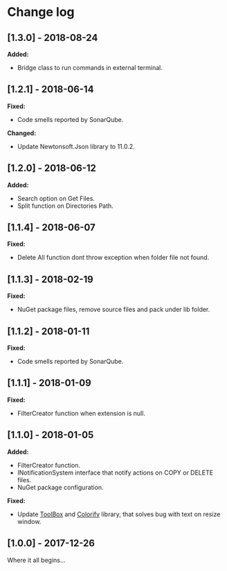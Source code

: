 # Change log

<!-- http://keepachangelog.com/en/0.3.0/ 
Added       for new features.
Changed     for changes in existing functionality.
Deprecated  for once-stable features removed in upcoming releases.
Removed     for deprecated features removed in this release.
Fixed       for any bug fixes.
Security    to invite users to upgrade in case of vulnerabilities.
-->

## [1.3.0] - 2018-08-24

**Added:**

* Bridge class to run commands in external terminal.

## [1.2.1] - 2018-06-14

**Fixed:**

* Code smells reported by SonarQube.

**Changed:**

* Update Newtonsoft.Json library to 11.0.2.

## [1.2.0] - 2018-06-12

**Added:**

* Search option on Get Files.
* Split function on Directories Path.

## [1.1.4] - 2018-06-07

**Fixed:**

* Delete All function dont throw exception when folder file not found.

## [1.1.3] - 2018-02-19

**Fixed:**

* NuGet package files, remove source files and pack under lib folder.

## [1.1.2] - 2018-01-11

**Fixed:**

* Code smells reported by SonarQube.

## [1.1.1] - 2018-01-09

**Fixed:**

* FilterCreator function when extension is null.

## [1.1.0] - 2018-01-05

**Added:**

* FilterCreator function.
* INotificationSystem interface that notify actions on COPY or DELETE files.
* NuGet package configuration.

**Fixed:**

* Update [ToolBox](https://github.com/equiman/toolbox) and [Colorify](https://github.com/equiman/colorify) library, that solves bug with text on resize window.

## [1.0.0] - 2017-12-26

Where it all begins...